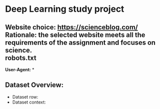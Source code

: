 # Deep Learning study project
**Website choice:** https://scienceblog.com/ <br>
**Rationale:** the selected website meets all the requirements of the assignment and focuses on science.
<br/>
robots.txt
<br/>
---
**User-Agent:** *
## Dataset Overview:
<ul>
  <li>Dataset row: </li>
  <li>Dataset context: </li>
</ul>
